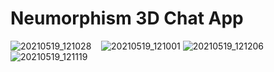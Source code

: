 # Neumorphism 3D Chat App

![20210519_121028](https://user-images.githubusercontent.com/83895108/118770302-ca1a5900-b89e-11eb-9a10-0dc9d6d8dbdf.gif) &nbsp; &nbsp;![20210519_121001](https://user-images.githubusercontent.com/83895108/118770374-e28a7380-b89e-11eb-9057-08c01a87bca4.gif)
![20210519_121206](https://user-images.githubusercontent.com/83895108/118788266-3f8f2500-b8b1-11eb-844c-6aa28478a1a7.gif)
![20210519_121119](https://user-images.githubusercontent.com/83895108/118788358-5766a900-b8b1-11eb-9727-6c28a8edb64e.gif)

